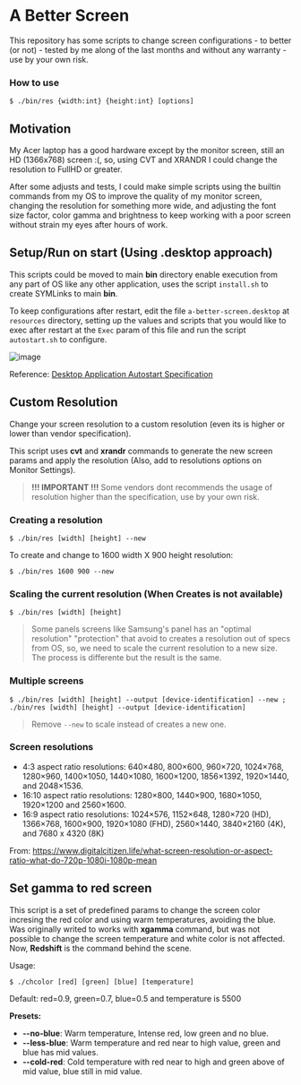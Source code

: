 # A Better Screen

This repository has some scripts to change screen configurations - to better (or not) - tested by me along of the last months and without any warranty - use by your own risk.

### How to use

````
$ ./bin/res {width:int} {height:int} [options]
````

## Motivation
My Acer laptop has a good hardware except by the monitor screen, still an HD (1366x768) screen :(, so, using CVT and XRANDR I could change the resolution to FullHD or greater.

After some adjusts and tests, I could make simple scripts using the builtin commands from my OS to improve the quality of my monitor screen, changing the resolution for something more wide, and adjusting the font size factor, color gamma and brightness to keep working with a poor screen without strain my eyes after hours of work.

## Setup/Run on start (Using .desktop approach)
This scripts could be moved to main **bin** directory enable execution from any part of OS like any other application, uses the script `install.sh` to create SYMLinks to main **bin**.

To keep configurations after restart, edit the file `a-better-screen.desktop` at `resources` directory, setting up the values and scripts that you would like to exec after restart at the `Exec` param of this file and run the script `autostart.sh` to configure.

![image](https://user-images.githubusercontent.com/721525/88596480-8f0f1680-d03b-11ea-8841-9eaff4cf9293.png)

Reference: [Desktop Application Autostart Specification](https://developer.gnome.org/autostart-spec/)

## Custom Resolution

Change your screen resolution to a custom resolution (even its is higher or lower than vendor specification).

This script uses **cvt** and **xrandr** commands to generate the new screen params and apply the resolution (Also, add to resolutions options on Monitor Settings).

> **!!! IMPORTANT !!!** Some vendors dont recommends the usage of resolution higher than the specification, use by your own risk.

### Creating a resolution
````
$ ./bin/res [width] [height] --new
````

To create and change to 1600 width X 900 height resolution:
````
$ ./bin/res 1600 900 --new
````

### Scaling the current resolution (When Creates is not available)
````
$ ./bin/res [width] [height]
````

> Some panels screens like Samsung's panel has an "optimal resolution" "protection" that avoid to creates a resolution out of specs from OS, so, we need to scale the current resolution to a new size. The process is differente but the result is the same.

### Multiple screens
````
$ ./bin/res [width] [height] --output [device-identification] --new ; ./bin/res [width] [height] --output [device-identification]
````

> Remove `--new` to scale instead of creates a new one.

### Screen resolutions
- 4:3 aspect ratio resolutions: 640×480, 800×600, 960×720, 1024×768, 1280×960, 1400×1050, 1440×1080, 1600×1200, 1856×1392, 1920×1440, and 2048×1536.
- 16:10 aspect ratio resolutions: 1280×800, 1440×900, 1680×1050, 1920×1200 and 2560×1600.
- 16:9 aspect ratio resolutions: 1024×576, 1152×648, 1280×720 (HD), 1366×768, 1600×900, 1920×1080 (FHD), 2560×1440, 3840×2160 (4K), and 7680 x 4320 (8K)

From: https://www.digitalcitizen.life/what-screen-resolution-or-aspect-ratio-what-do-720p-1080i-1080p-mean

## Set gamma to red screen
This script is a set of predefined params to change the screen color incresing the red color and using warm temperatures, avoiding the blue. Was originally writed to works with **xgamma** command, but was not possible to change the screen temperature and white color is not affected. Now, **Redshift** is the command behind the scene.

Usage:
````
$ ./chcolor [red] [green] [blue] [temperature]
````
Default: red=0.9, green=0.7, blue=0.5 and temperature is 5500

**Presets:**

- **--no-blue**: Warm temperature, Intense red, low green and no blue.
- **--less-blue**: Warm temperature and red near to high value, green and blue has mid values.
- **--cold-red**: Cold temperature with red near to high and green above of mid value, blue still in mid value.
